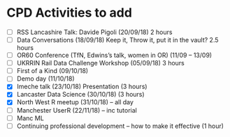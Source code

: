 # CPD Activities to add

-[ ] RSS Lancashire Talk: Davide Pigoli (20/09/18) 2 hours
-[ ] Data Conversations (18/09/18) Keep it, Throw it, put it in the vault? 2.5 hours
-[ ] OR60 Conference (TfN, Edwins’s talk, women in OR) (11/09 – 13/09)
-[ ] UKRRIN Rail Data Challenge Workshop (05/09/18) 3 hours
-[ ] First of a Kind (09/10/18)
-[ ] Demo day (11/10/18)
-[x] Imeche talk (23/10/18) Presentation (3 hours)
-[x] Lancaster Data Science (30/10/18) (3 hours)
-[x] North West R meetup (31/10/18) – all day
-[ ] Manchester UserR (22/11/18) – inc tutorial
-[ ] Manc ML
-[ ]  Continuing professional development – how to make it effective (1 hour)
